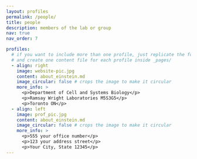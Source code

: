 ```yaml
---
layout: profiles
permalink: /people/
title: people
description: members of the lab or group
nav: true
nav_order: 7

profiles:
  # if you want to include more than one profile, just replicate the following block
  # and create one content file for each profile inside _pages/
  - align: right
    image: website-pic.jpg
    content: about_einstein.md
    image_circular: false # crops the image to make it circular
    more_info: >
      <p>Department of Cell and Systems Biology</p>
      <p>Ramsay Wright Laboratories M5S3G5</p>
      <p>Toronto ON</p>
  - align: left
    image: prof_pic.jpg
    content: about_einstein.md
    image_circular: false # crops the image to make it circular
    more_info: >
      <p>555 your office number</p>
      <p>123 your address street</p>
      <p>Your City, State 12345</p>
---
```

